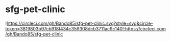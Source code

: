 # sfg-pet-clinic

!https://circleci.com/gh/Bando85/sfg-pet-clinic.svg?style=svg&circle-token=3819803b97cb918f434c359308dcb3711ac9c140!:https://circleci.com/gh/Bando85/sfg-pet-clinic